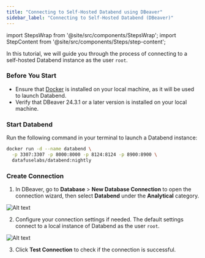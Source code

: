 ```yaml
---
title: "Connecting to Self-Hosted Databend using DBeaver"
sidebar_label: "Connecting to Self-Hosted Databend (DBeaver)"
---
```


import StepsWrap from '@site/src/components/StepsWrap';
import StepContent from '@site/src/components/Steps/step-content';

In this tutorial, we will guide you through the process of connecting to a self-hosted Databend instance as the user `root`.

<StepsWrap>
<StepContent number="1">

### Before You Start

- Ensure that [Docker](https://www.docker.com/) is installed on your local machine, as it will be used to launch Databend.
- Verify that DBeaver 24.3.1 or a later version is installed on your local machine.

</StepContent>
<StepContent number="2">

### Start Databend

Run the following command in your terminal to launch a Databend instance:

```bash
docker run -d --name databend \
  -p 3307:3307 -p 8000:8000 -p 8124:8124 -p 8900:8900 \
  datafuselabs/databend:nightly
```

</StepContent>
<StepContent number="3">

### Create Connection

1. In DBeaver, go to **Database** > **New Database Connection** to open the connection wizard, then select **Databend** under the **Analytical** category.

![Alt text](/img/integration/jdbc-new-driver.png)

2. Configure your connection settings if needed. The default settings connect to a local instance of Databend as the user `root`.

![Alt text](/img/integration/jdbc-connect.png)

3. Click **Test Connection** to check if the connection is successful.

</StepContent>
</StepsWrap>
